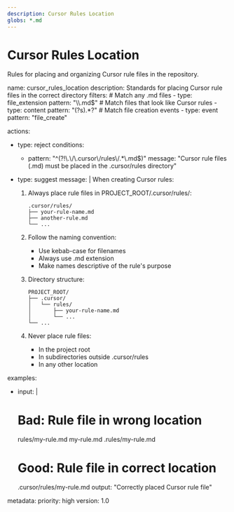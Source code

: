 ```yaml
---
description: Cursor Rules Location
globs: *.md
---
```


# Cursor Rules Location

Rules for placing and organizing Cursor rule files in the repository.

<rule>
name: cursor_rules_location
description: Standards for placing Cursor rule files in the correct directory
filters:
  # Match any .md files
  - type: file_extension
    pattern: "\\.md$"
  # Match files that look like Cursor rules
  - type: content
    pattern: "(?s)<rule>.*?</rule>"
  # Match file creation events
  - type: event
    pattern: "file_create"

actions:

- type: reject
  conditions:

  - pattern: "^(?!\\.\\/\\.cursor\\/rules\\/.\*\\.md$)"
    message: "Cursor rule files (.md) must be placed in the .cursor/rules directory"

- type: suggest
  message: |
  When creating Cursor rules:

  1. Always place rule files in PROJECT_ROOT/.cursor/rules/:

     ```
     .cursor/rules/
     ├── your-rule-name.md
     ├── another-rule.md
     └── ...
     ```

  2. Follow the naming convention:

     - Use kebab-case for filenames
     - Always use .md extension
     - Make names descriptive of the rule's purpose

  3. Directory structure:

     ```
     PROJECT_ROOT/
     ├── .cursor/
     │   └── rules/
     │       ├── your-rule-name.md
     │       └── ...
     └── ...
     ```

  4. Never place rule files:
     - In the project root
     - In subdirectories outside .cursor/rules
     - In any other location

examples:

- input: |

  # Bad: Rule file in wrong location

  rules/my-rule.md
  my-rule.md
  .rules/my-rule.md

  # Good: Rule file in correct location

  .cursor/rules/my-rule.md
  output: "Correctly placed Cursor rule file"

metadata:
priority: high
version: 1.0
</rule>
